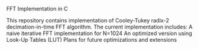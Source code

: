 FFT Implementation in C 

This repository contains implementation of Cooley-Tukey radix-2 decimation-in-time FFT algorithm. The current implementation includes: 
A naive iterative FFT implementation for N=1024 
An optimized version using Look-Up Tables (LUT) 
Plans for future optimizations and extensions 
